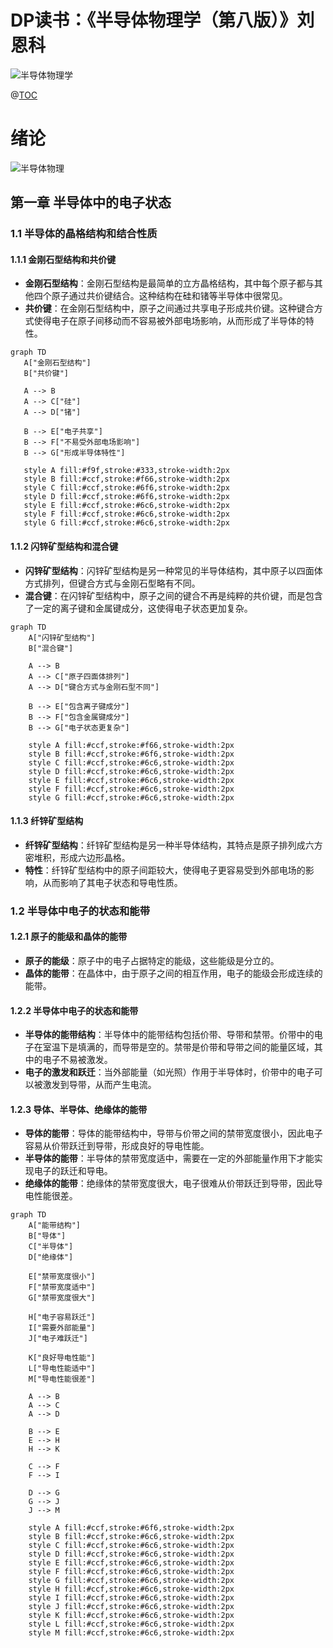 # DP读书：《半导体物理学（第八版）》刘恩科
![半导体物理学](https://img-blog.csdnimg.cn/direct/ce0f7a557aac4936898ed6873fe5d943.png#pic_center)


@[TOC](3min速通半导体物理之绪论)

# 绪论

![半导体物理](https://img-blog.csdnimg.cn/direct/eb3914b2ae48433e86c8c8cad18a662d.png)


## 第一章 半导体中的电子状态

### 1.1 半导体的晶格结构和结合性质

#### 1.1.1 金刚石型结构和共价键

* **金刚石型结构**：金刚石型结构是最简单的立方晶格结构，其中每个原子都与其他四个原子通过共价键结合。这种结构在硅和锗等半导体中很常见。
* **共价键**：在金刚石型结构中，原子之间通过共享电子形成共价键。这种键合方式使得电子在原子间移动而不容易被外部电场影响，从而形成了半导体的特性。


 ```mermaid 
graph TD  
    A["金刚石型结构"]  
    B["共价键"]  
  
    A --> B  
    A --> C["硅"]  
    A --> D["锗"]  
  
    B --> E["电子共享"]  
    B --> F["不易受外部电场影响"]  
    B --> G["形成半导体特性"]  
  
    style A fill:#f9f,stroke:#333,stroke-width:2px  
    style B fill:#ccf,stroke:#f66,stroke-width:2px  
    style C fill:#ccf,stroke:#6f6,stroke-width:2px  
    style D fill:#ccf,stroke:#6f6,stroke-width:2px  
    style E fill:#ccf,stroke:#6c6,stroke-width:2px  
    style F fill:#ccf,stroke:#6c6,stroke-width:2px  
    style G fill:#ccf,stroke:#6c6,stroke-width:2px
  ```



#### 1.1.2 闪锌矿型结构和混合键

* **闪锌矿型结构**：闪锌矿型结构是另一种常见的半导体结构，其中原子以四面体方式排列，但键合方式与金刚石型略有不同。
* **混合键**：在闪锌矿型结构中，原子之间的键合不再是纯粹的共价键，而是包含了一定的离子键和金属键成分，这使得电子状态更加复杂。


```mermaid 
graph TD  
    A["闪锌矿型结构"]  
    B["混合键"]  
  
    A --> B  
    A --> C["原子四面体排列"]  
    A --> D["键合方式与金刚石型不同"]  
  
    B --> E["包含离子键成分"]  
    B --> F["包含金属键成分"]  
    B --> G["电子状态更复杂"]  
  
    style A fill:#ccf,stroke:#f66,stroke-width:2px  
    style B fill:#ccf,stroke:#6f6,stroke-width:2px  
    style C fill:#ccf,stroke:#6c6,stroke-width:2px  
    style D fill:#ccf,stroke:#6c6,stroke-width:2px  
    style E fill:#ccf,stroke:#6c6,stroke-width:2px  
    style F fill:#ccf,stroke:#6c6,stroke-width:2px  
    style G fill:#ccf,stroke:#6c6,stroke-width:2px
  ```
  
#### 1.1.3 纤锌矿型结构

* **纤锌矿型结构**：纤锌矿型结构是另一种半导体结构，其特点是原子排列成六方密堆积，形成六边形晶格。
* **特性**：纤锌矿型结构中的原子间距较大，使得电子更容易受到外部电场的影响，从而影响了其电子状态和导电性质。

### 1.2 半导体中电子的状态和能带

#### 1.2.1 原子的能级和晶体的能带

* **原子的能级**：原子中的电子占据特定的能级，这些能级是分立的。
* **晶体的能带**：在晶体中，由于原子之间的相互作用，电子的能级会形成连续的能带。

#### 1.2.2 半导体中电子的状态和能带

* **半导体的能带结构**：半导体中的能带结构包括价带、导带和禁带。价带中的电子在室温下是填满的，而导带是空的。禁带是价带和导带之间的能量区域，其中的电子不易被激发。
* **电子的激发和跃迁**：当外部能量（如光照）作用于半导体时，价带中的电子可以被激发到导带，从而产生电流。

#### 1.2.3 导体、半导体、绝缘体的能带

* **导体的能带**：导体的能带结构中，导带与价带之间的禁带宽度很小，因此电子容易从价带跃迁到导带，形成良好的导电性能。
* **半导体的能带**：半导体的禁带宽度适中，需要在一定的外部能量作用下才能实现电子的跃迁和导电。
* **绝缘体的能带**：绝缘体的禁带宽度很大，电子很难从价带跃迁到导带，因此导电性能很差。
```mermaid 
graph TD  
    A["能带结构"]  
    B["导体"]  
    C["半导体"]  
    D["绝缘体"]  
  
    E["禁带宽度很小"]  
    F["禁带宽度适中"]  
    G["禁带宽度很大"]  
  
    H["电子容易跃迁"]  
    I["需要外部能量"]  
    J["电子难跃迁"]  
  
    K["良好导电性能"]  
    L["导电性能适中"]  
    M["导电性能很差"]  
  
    A --> B  
    A --> C  
    A --> D  
  
    B --> E  
    E --> H  
    H --> K  
  
    C --> F  
    F --> I  
  
    D --> G  
    G --> J  
    J --> M  
  
    style A fill:#ccf,stroke:#6f6,stroke-width:2px  
    style B fill:#ccf,stroke:#6c6,stroke-width:2px  
    style C fill:#ccf,stroke:#6c6,stroke-width:2px  
    style D fill:#ccf,stroke:#6c6,stroke-width:2px  
    style E fill:#ccf,stroke:#6c6,stroke-width:2px  
    style F fill:#ccf,stroke:#6c6,stroke-width:2px  
    style G fill:#ccf,stroke:#6c6,stroke-width:2px  
    style H fill:#ccf,stroke:#6c6,stroke-width:2px  
    style I fill:#ccf,stroke:#6c6,stroke-width:2px  
    style J fill:#ccf,stroke:#6c6,stroke-width:2px  
    style K fill:#ccf,stroke:#6c6,stroke-width:2px  
    style L fill:#ccf,stroke:#6c6,stroke-width:2px  
    style M fill:#ccf,stroke:#6c6,stroke-width:2px
  ```
  